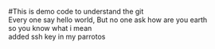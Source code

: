 #This is demo code to understand the git\
Every one say hello world, But no one ask how are you earth\
so you know what i mean\
added ssh key in my parrotos 